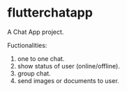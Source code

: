 # flutterchatapp

A Chat App project.

Fuctionalities:
1. one to one chat.
2. show status of user (online/offline).
3. group chat.
4. send images or documents to user.
